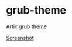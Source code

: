 # grub-theme
Artix grub theme

[Screenshot](https://gitea.artixlinux.org/artix/grub-theme/src/branch/master/grub.png)